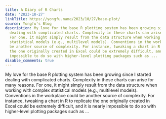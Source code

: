 ```yaml
---
title: A Diary of R Charts
date: '2023-10-27'
linkTitle: https://yongfu.name/2023/10/27/base-plot/
source: Yongfu's Blog
description: My love for the base R plotting system has been growing since I started
  dealing with complicated charts. Complexity in these charts can arise for many reasons.
  For one, it might simply result from the data structure when working with complex
  statistical models (e.g., multilevel models). Conventions in the workplace could
  be another source of complexity. For instance, tweaking a chart in R to replicate
  the one originally created in Excel could be extremely difficult, and it is nearly
  impossible to do so with higher-level plotting packages such as ...
disable_comments: true
---
```

My love for the base R plotting system has been growing since I started dealing with complicated charts. Complexity in these charts can arise for many reasons. For one, it might simply result from the data structure when working with complex statistical models (e.g., multilevel models). Conventions in the workplace could be another source of complexity. For instance, tweaking a chart in R to replicate the one originally created in Excel could be extremely difficult, and it is nearly impossible to do so with higher-level plotting packages such as ...